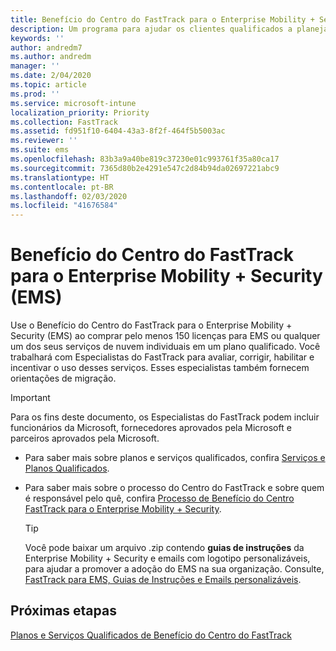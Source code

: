 ```yaml
---
title: Benefício do Centro do FastTrack para o Enterprise Mobility + Security (EMS)
description: Um programa para ajudar os clientes qualificados a planejar e implantar o Intune e o Azure Active Directory Premium
keywords: ''
author: andredm7
ms.author: andredm
manager: ''
ms.date: 2/04/2020
ms.topic: article
ms.prod: ''
ms.service: microsoft-intune
localization_priority: Priority
ms.collection: FastTrack
ms.assetid: fd951f10-6404-43a3-8f2f-464f5b5003ac
ms.reviewer: ''
ms.suite: ems
ms.openlocfilehash: 83b3a9a40be819c37230e01c993761f35a80ca17
ms.sourcegitcommit: 7365d80b2e4291e547c2d84b94da02697221abc9
ms.translationtype: HT
ms.contentlocale: pt-BR
ms.lasthandoff: 02/03/2020
ms.locfileid: "41676584"
---
```

# <a name="fasttrack-center-benefit-for-enterprise-mobility--security-ems"></a>Benefício do Centro do FastTrack para o Enterprise Mobility + Security (EMS)

Use o Benefício do Centro do FastTrack para o Enterprise Mobility + Security (EMS) ao comprar pelo menos 150 licenças para EMS ou qualquer um dos seus serviços de nuvem individuais em um plano qualificado. Você trabalhará com Especialistas do FastTrack para avaliar, corrigir, habilitar e incentivar o uso desses serviços. Esses especialistas também fornecem orientações de migração. 

> [!IMPORTANT]
> Para os fins deste documento, os Especialistas do FastTrack podem incluir funcionários da Microsoft, fornecedores aprovados pela Microsoft e parceiros aprovados pela Microsoft.

- Para saber mais sobre planos e serviços qualificados, confira [Serviços e Planos Qualificados](M365-eligible-services-and-plans.md).

- Para saber mais sobre o processo do Centro do FastTrack e sobre quem é responsável pelo quê, confira [Processo de Benefício do Centro FastTrack para o Enterprise Mobility + Security](EMS-fasttrack-process.md).

    > [!TIP]
    > Você pode baixar um arquivo .zip contendo **guias de instruções** da Enterprise Mobility + Security e emails com logotipo personalizáveis, para ajudar a promover a adoção do EMS na sua organização. Consulte, [FastTrack para EMS, Guias de Instruções e Emails personalizáveis](https://gallery.technet.microsoft.com/FastTrack-for-EMS-How-To-f170da4c).

## <a name="next-steps"></a>Próximas etapas

[Planos e Serviços Qualificados de Benefício do Centro do FastTrack](M365-eligible-services-and-plans.md)


